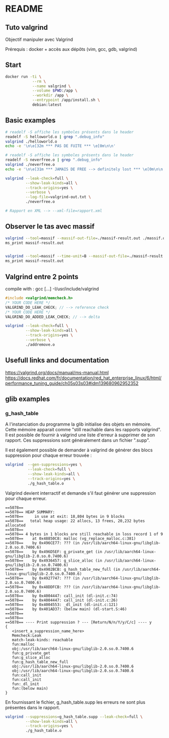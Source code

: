 # README

## Tuto valgrind

Objectif manipuler avec Valgrind

Prérequis : docker + accès aux dépôts (vim, gcc, gdb, valgrind)

## Start

```bash
docker run -ti \
            --rm \
            --name valgrind \
            --volume $PWD:/app \
            --workdir /app \
            --entrypoint /app/install.sh \
            debian:latest
```

## Basic examples

```bash
# readelf -S affiche les symboles présents dans le header
readelf -S helloworld.o | grep ".debug_info"
valgrind ./helloworld.o
echo -e '\n\e[32m *** PAS DE FUITE *** \e[0m\n\n'
```

```bash
# readelf -S affiche les symboles présents dans le header
readelf -S neverfree.o | grep ".debug_info"
valgrind ./neverfree.o
echo -e '\n\e[31m *** JAMAIS DE FREE --> definitely lost *** \e[0m\n\n'

valgrind --leak-check=full \
         --show-leak-kinds=all \
         --track-origins=yes \
         --verbose \
         --log-file=valgrind-out.txt \
         ./neverfree.o

# Rapport en XML --> --xml-file=rapport.xml
```

## Observer le tas avec massif

```bash
valgrind --tool=massif --massif-out-file=./massif-result.out ./massif.o
ms_print massif-result.out


valgrind --tool=massif --time-unit=B --massif-out-file=./massif-result.out ./massif.o
ms_print massif-result.out
```

## Valgrind entre 2 points

compile with : gcc [...] -I/usr/include/valgrind

```c
#include <valgrind/memcheck.h>
/* YOUR CODE HERE */
VALGRIND_DO_LEAK_CHECK; // --> reference check
/* YOUR CODE HERE */
VALGRIND_DO_ADDED_LEAK_CHECK; // --> delta
```


```bash
valgrind --leak-check=full \
         --show-leak-kinds=all \
         --track-origins=yes \
         --verbose \
         ./addremove.o
```

## Usefull links and documentation

https://valgrind.org/docs/manual/ms-manual.html
https://docs.redhat.com/fr/documentation/red_hat_enterprise_linux/6/html/performance_tuning_guide/ch05s03s03#idm139680962952352

## glib examples

### g_hash_table

A l'instanciation du programme la glib initialise des objets en mémoire. Cette mémoire apparait comme "still reachable dans les rapports valgrind". Il est possible de fournir à valgrind une liste d'erreur à supprimer de son rapport. Ces suppressions sont généralement dans un fichier ".supp".

Il est également possible de demander à valgrind de générer des blocs suppression pour chaque erreur trouvée :
```bash
valgrind  --gen-suppressions=yes \
          --leak-check=full \
          --show-leak-kinds=all \
          --track-origins=yes \
          ./g_hash_table.o
```

Valgrind devient interractif et demande s'il faut générer une suppression pour chaque erreur.

```
==5078==
==5078== HEAP SUMMARY:
==5078==     in use at exit: 18,804 bytes in 9 blocks
==5078==   total heap usage: 22 allocs, 13 frees, 20,232 bytes allocated
==5078==
==5078== 4 bytes in 1 blocks are still reachable in loss record 1 of 9
==5078==    at 0x48850C8: malloc (vg_replace_malloc.c:381)
==5078==    by 0x496CE77: ??? (in /usr/lib/aarch64-linux-gnu/libglib-2.0.so.0.7400.6)
==5078==    by 0x496D5EF: g_private_get (in /usr/lib/aarch64-linux-gnu/libglib-2.0.so.0.7400.6)
==5078==    by 0x4936457: g_slice_alloc (in /usr/lib/aarch64-linux-gnu/libglib-2.0.so.0.7400.6)
==5078==    by 0x4902BCB: g_hash_table_new_full (in /usr/lib/aarch64-linux-gnu/libglib-2.0.so.0.7400.6)
==5078==    by 0x4927747: ??? (in /usr/lib/aarch64-linux-gnu/libglib-2.0.so.0.7400.6)
==5078==    by 0x48DDFCB: ??? (in /usr/lib/aarch64-linux-gnu/libglib-2.0.so.0.7400.6)
==5078==    by 0x4004447: call_init (dl-init.c:74)
==5078==    by 0x4004447: call_init (dl-init.c:26)
==5078==    by 0x4004553: _dl_init (dl-init.c:121)
==5078==    by 0x401AD37: (below main) (dl-start.S:46)
==5078==
==5078==
==5078== ---- Print suppression ? --- [Return/N/n/Y/y/C/c] ---- y
{
   <insert_a_suppression_name_here>
   Memcheck:Leak
   match-leak-kinds: reachable
   fun:malloc
   obj:/usr/lib/aarch64-linux-gnu/libglib-2.0.so.0.7400.6
   fun:g_private_get
   fun:g_slice_alloc
   fun:g_hash_table_new_full
   obj:/usr/lib/aarch64-linux-gnu/libglib-2.0.so.0.7400.6
   obj:/usr/lib/aarch64-linux-gnu/libglib-2.0.so.0.7400.6
   fun:call_init
   fun:call_init
   fun:_dl_init
   fun:(below main)
}
```

En fournissant le fichier, g_hash_table.supp les erreurs ne sont plus présentes dans le rapport.

```bash
valgrind --suppressions=g_hash_table.supp --leak-check=full \
         --show-leak-kinds=all \
         --track-origins=yes \
         ./g_hash_table.o
```